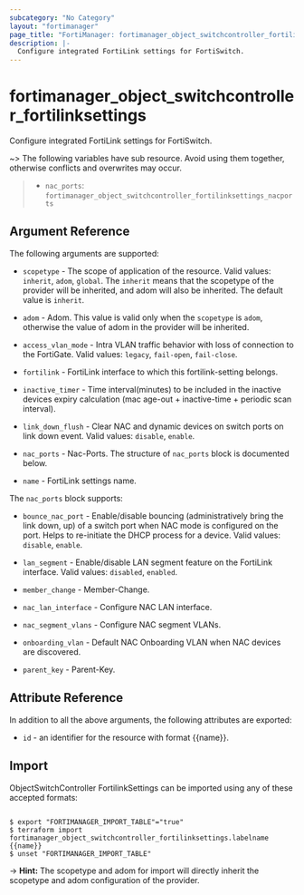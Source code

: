 ```yaml
---
subcategory: "No Category"
layout: "fortimanager"
page_title: "FortiManager: fortimanager_object_switchcontroller_fortilinksettings"
description: |-
  Configure integrated FortiLink settings for FortiSwitch.
---
```


# fortimanager_object_switchcontroller_fortilinksettings
Configure integrated FortiLink settings for FortiSwitch.

~> The following variables have sub resource. Avoid using them together, otherwise conflicts and overwrites may occur.
>- `nac_ports`: `fortimanager_object_switchcontroller_fortilinksettings_nacports`



## Argument Reference


The following arguments are supported:

* `scopetype` - The scope of application of the resource. Valid values: `inherit`, `adom`, `global`. The `inherit` means that the scopetype of the provider will be inherited, and adom will also be inherited. The default value is `inherit`.
* `adom` - Adom. This value is valid only when the `scopetype` is `adom`, otherwise the value of adom in the provider will be inherited.

* `access_vlan_mode` - Intra VLAN traffic behavior with loss of connection to the FortiGate. Valid values: `legacy`, `fail-open`, `fail-close`.

* `fortilink` - FortiLink interface to which this fortilink-setting belongs.
* `inactive_timer` - Time interval(minutes) to be included in the inactive devices expiry calculation (mac age-out + inactive-time + periodic scan interval).
* `link_down_flush` - Clear NAC and dynamic devices on switch ports on link down event. Valid values: `disable`, `enable`.

* `nac_ports` - Nac-Ports. The structure of `nac_ports` block is documented below.
* `name` - FortiLink settings name.

The `nac_ports` block supports:

* `bounce_nac_port` - Enable/disable bouncing (administratively bring the link down, up) of a switch port when NAC mode is configured on the port. Helps to re-initiate the DHCP process for a device. Valid values: `disable`, `enable`.

* `lan_segment` - Enable/disable LAN segment feature on the FortiLink interface. Valid values: `disabled`, `enabled`.

* `member_change` - Member-Change.
* `nac_lan_interface` - Configure NAC LAN interface.
* `nac_segment_vlans` - Configure NAC segment VLANs.
* `onboarding_vlan` - Default NAC Onboarding VLAN when NAC devices are discovered.
* `parent_key` - Parent-Key.


## Attribute Reference

In addition to all the above arguments, the following attributes are exported:
* `id` - an identifier for the resource with format {{name}}.

## Import

ObjectSwitchController FortilinkSettings can be imported using any of these accepted formats:
```

$ export "FORTIMANAGER_IMPORT_TABLE"="true"
$ terraform import fortimanager_object_switchcontroller_fortilinksettings.labelname {{name}}
$ unset "FORTIMANAGER_IMPORT_TABLE"
```
-> **Hint:** The scopetype and adom for import will directly inherit the scopetype and adom configuration of the provider.
